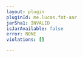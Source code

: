 ```yaml
---
layout: plugin
pluginId: me.lucas.fat-aar
jarSha1: INVALID
isJarAvailable: false
error: NONE
violations: []

---
```

